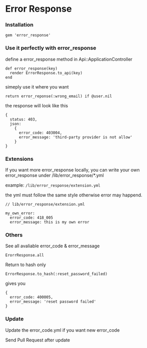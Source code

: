 # Error Response

### Installation

```
gem 'error_response'
```

### Use it perfectly with error_response

define a error_response method in Api::ApplicationController

```
def error_response(key)
  render ErrorResponse.to_api(key)
end
```

simeply use it where you want

```
return error_reponse(:wrong_email) if @user.nil
```

the response will look like this

```
{
  status: 403,
  json:
    {
      error_code: 403004,
      error_message: 'third-party provider is not allow'
    }
}
```

### Extensions

If you want more error_response locally, you can write your own error_response under /lib/error_response/*.yml

example:  `/lib/error_response/extension.yml`

the yml must follow the same style otherwise error may happend.

```
// lib/error_response/extension.yml

my_own_error:
  error_code: 418_005
  error_message: this is my own error

```

### Others

See all avaliable error_code & error_message

`ErorrResponse.all`

Return to hash only

`ErrorResponse.to_hash(:reset_password_failed)`

gives you

```
{
  error_code: 400005,
  error_message: 'reset password failed'
}
```

### Update

Update the error_code.yml if you want new error_code

Send Pull Request after update